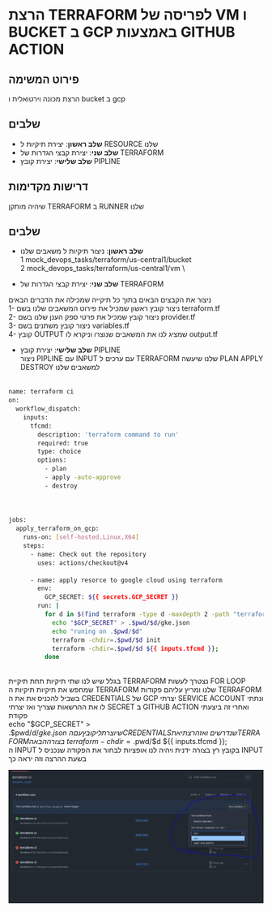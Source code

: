 # הרצת TERRAFORM  לפריסה של VM ו BUCKET ב GCP באמצעות GITHUB ACTION 
## פירוט המשימה
הרצת מכונה וירטואלית ו bucket ב gcp
## שלבים 

- **שלב ראשון**: יצירת תיקיות ל RESOURCE שלנו 
- **שלב שני**: יצירת קבצי הגדרות של TERRAFORM 
- **שלב שלישי**: יצירת קובץ PIPLINE 


## דרישות מקדימות
שיהיה מותקן TERRAFORM ב RUNNER שלנו 


## שלבים

- **שלב ראשון**:
ניצור תיקיות ל משאבים שלנו \
1 mock_devops_tasks/terraform/us-central1/bucket \
2 mock_devops_tasks/terraform/us-central1/vm \

- **שלב שני**: יצירת קבצי הגדרות של TERRAFORM 

ניצור את הקבצים הבאים בתוך כל תיקייה שמכילה את הדברים  הבאים \
   1- ניצור קובץ ראשון שמכיל את פירוט המשאבים שלנו בשם terraform.tf \
   2- ניצור קובץ שמכיל את פרטי ספק הענן שלנו בשם  provider.tf \
   3- ניצור קובץ משתנים בשם variables.tf \
   4- קובץ OUTPUT שמציג לנו את המשאבים שנוצרו וניקרא לו output.tf

- **שלב שלישי**: יצירת קובץ PIPLINE \
ניצור PIPLINE עם INPUT עם ערכים ל TERRAFORM שלנו שיעשה PLAN APPLY DESTROY למשאבים שלנו 

```bash
    
name: terraform ci 
on:
  workflow_dispatch:
    inputs:
      tfcmd:
        description: 'terraform command to run'
        required: true       
        type: choice
        options:
          - plan
          - apply -auto-approve 
          - destroy


  
jobs:
  apply_terraform_on_gcp:
    runs-on: [self-hosted,Linux,X64]
    steps:
      - name: Check out the repository
        uses: actions/checkout@v4
        
      - name: apply resorce to google cloud using terraform
        env:
          GCP_SECRET: ${{ secrets.GCP_SECRET }}
        run: | 
          for d in $(find terraform -type d -maxdepth 2 -path "terraform/*/*"); do
            echo "$GCP_SECRET" > .$pwd/$d/gke.json
            echo "runing on .$pwd/$d"
            terraform -chdir=.$pwd/$d init
            terraform -chdir=.$pwd/$d ${{ inputs.tfcmd }}; 
          done
       
```
בגלל שיש לנו שתי תיקיות תחת תיקיית TERRAFORM נצטרך לעשות FOR LOOP שמחפש את תיקיות תיקיות ה TERRAFORM שלנו ומריץ עליהם פקודות TERRAFORM \
בשביל להכניס את את ה CREDENTIALS של GCP יצרתי SERVICE ACCOUNT ונתתי לו את ההרשאות שצריך ואז יצרתי SECRET ב GITHUB ACTION ואחרי זה ביצעתי פקודת\
 echo "$GCP_SECRET" > .$pwd/$d/gke.json \
  שיוצרת לי קובץ עם ה CREDENTIALS שנדרשים\
ואז הרצתי את TERRAFORM בצורה הבאה \
terraform -chdir=.$pwd/$d ${{ inputs.tfcmd }}; \
ה INPUT בקובץ רץ בצורה ידנית ויהיה לנו אופציות לבחור את הפקודה שנכניס ל INPUT בשעת ההרצה וזה יראה כך 

![הרצת PIPLINE שלנו ](https://github.com/danielbachar11/phtoes/blob/main/kan-9/input.JPG)        








